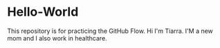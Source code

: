 # Hello-World
This repository is for practicing the GitHub Flow. 
Hi I'm Tiarra. I'M a new mom and I also work in healthcare. 
